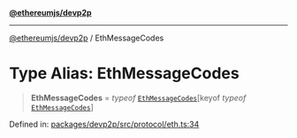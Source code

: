 [**@ethereumjs/devp2p**](../README.md)

***

[@ethereumjs/devp2p](../README.md) / EthMessageCodes

# Type Alias: EthMessageCodes

> **EthMessageCodes** = *typeof* [`EthMessageCodes`](../variables/EthMessageCodes.md)\[keyof *typeof* [`EthMessageCodes`](../variables/EthMessageCodes.md)\]

Defined in: [packages/devp2p/src/protocol/eth.ts:34](https://github.com/ethereumjs/ethereumjs-monorepo/blob/master/packages/devp2p/src/protocol/eth.ts#L34)
